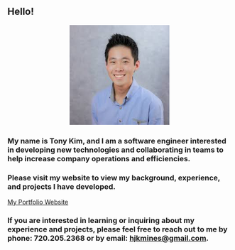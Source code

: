 ## Hello!

<div align="center">
<img src="assets/img/tony_kim.jpeg">
</div>

### My name is Tony Kim, and I am a software engineer interested in developing new technologies and collaborating in teams to help increase company operations and efficiencies. 

### Please visit my website to view my background, experience, and projects I have developed. 

[My Portfolio Website](https://hjkmines.github.io/my-portfolio-website/)

### If you are interested in learning or inquiring about my experience and projects, please feel free to reach out to me by phone: 720.205.2368 or by email: hjkmines@gmail.com. 